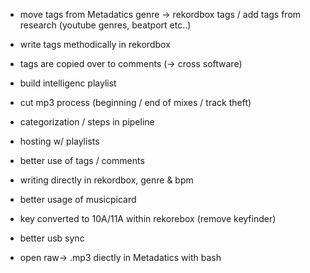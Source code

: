 - move tags from Metadatics genre -> rekordbox tags / add tags from research (youtube genres, beatport etc..)
- write tags methodically in rekordbox
- tags are copied over to comments (-> cross software)
- build intelligenc playlist


- cut mp3 process (beginning / end of mixes / track theft)
- categorization / steps in pipeline
- hosting w/ playlists
- better use of tags / comments
- writing directly in rekordbox, genre & bpm
- better usage of musicpicard
- key converted to 10A/11A within rekorebox (remove keyfinder)
- better usb sync
- open raw-> .mp3 diectly in Metadatics with bash